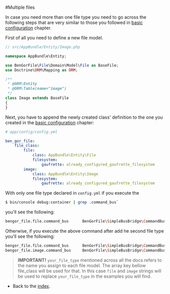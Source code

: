 #Multiple files

In case you need more than one file type you need to go across the following steps that are very similar to those you
followed in [basic configuration](basic_configuration.md) chapter.

First of all you need to define a new file model.

```php
// src/AppBundle/Entity/Image.php

namespace AppBundle\Entity;

use BenGorFile\File\Domain\Model\File as BaseFile;
use Doctrine\ORM\Mapping as ORM;

/**
 * @ORM\Entity
 * @ORM\Table(name="image")
 */
class Image extends BaseFile
{
}
```

Next, you have to append the newly created class' definition to the one you created in the 
[basic configuration](basic_configuration.md) chapter:
```yml
# app/config/config.yml

ben_gor_file:
    file_class:
        file:
            class: AppBundle\Entity\File
            filesystem:
                gaufrette: already_configured_gaufrette_filesystem
        image:
            class: AppBundle\Entity\Image
            filesystem:
                gaufrette: already_configured_gaufrette_filesystem
```

With only one file type declared in `config.yml` if you execute the
```bash
$ bin/console debug:container | grep .command_bus`
```
you'll see the following:
```bash
bengor_file.file.command_bus      BenGorFile\SimpleBusBridge\CommandBus\SimpleBusFileCommandBus  
```
Otherwise, if you execute the above command after add he second file type you'll see the following:
```bash
bengor_file.file.command_bus      BenGorFile\SimpleBusBridge\CommandBus\SimpleBusFileCommandBus  
bengor_file.image.command_bus     BenGorFile\SimpleBusBridge\CommandBus\SimpleBusFileCommandBus  
```

> **IMPORTANT!** `your_file_type` mentioned across all the docs refers to the name you assign to each file model. The 
array key bellow file_class will be used for that. In this case `file` and `image` strings will be used to replace 
`your_file_type` in the examples you will find.
 

- Back to the [index](index.md).
